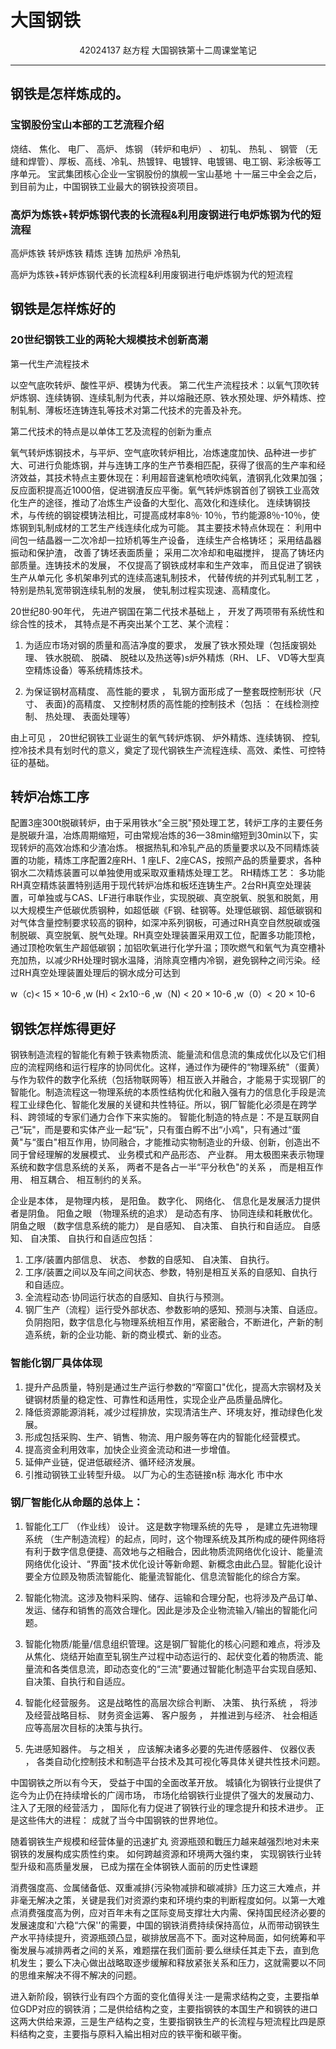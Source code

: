 # 大国钢铁

<center>42024137 赵方程 大国钢铁第十二周课堂笔记</center>

-----

## 钢铁是怎样炼成的。

### 宝钢股份宝山本部的工艺流程介绍

 烧结、 焦化、 电厂、 高炉、 炼钢 （转炉和电炉） 、 初轧、 热轧 、 钢管 （无缝和焊管）、厚板、高线、冷轧、热镀锌、电镀锌、电镀锡、电工钢、彩涂板等工序单元。
 宝武集团核心企业一宝钢股份的旗舰一宝山基地
 十一届三中全会之后，到目前为止，中国钢铁工业最大的钢铁投资项目。

### 高炉为炼铁+转炉炼钢代表的长流程&amp;利用废钢进行电炉炼钢为代的短流程

高炉炼铁 转炉炼铁 精炼 连铸 加热炉 冷热轧

高炉为炼铁+转炉炼钢代表的长流程&amp;利用废钢进行电炉炼钢为代的短流程

## 钢铁是怎样炼好的

### 20世纪钢铁工业的两轮大规模技术创新高潮

第一代生产流程技术

以空气底吹转炉、酸性平炉、模铸为代表。
 第二代生产流程技术：以氧气顶吹转炉炼钢、连续铸钢、连续轧制为代表，并以熔融还原、铁水预处理、炉外精炼、控制轧制、薄板坯连铸连轧等技术对第二代技术的完善及补充。

 第二代技术的特点是以单体工艺及流程的创新为重点



氧气转炉炼钢技术，与平炉、空气底吹转炉相比，冶炼速度加快、品种进一步扩大、可进行负能炼钢，并与连铸工序的生产节奏相匹配，获得了很高的生产率和经济效益，其技术特点主要休现在：利用超音速氧枪喷吹纯氧，渣钢乳化效果加强；反应面积提高近1000倍，促进钢渣反应平衡。氧气转炉炼钢首创了钢铁工业高效化生产的途径，推动了冶炼生产设备的大型化、高效化和连续化。
 连续铸钢技术，与传统的钢锭模铸法相比，可提高成材率8％· 10％，节约能源8％-10％，使炼钢到轧制成材的工艺生产线连续化成为可能。 其主要技术特点休现在： 利用中间包一结晶器一二次冷却一拉矫机等生产设备， 连续生产合格铸坯； 采用结晶器振动和保护渣， 改善了铸坯表面质量； 采用二次冷却和电磁搅拌， 提高了铸坯内部质量。连铸技术的发展， 不仅提高了钢铁成材率和生产效率， 而且促进了钢铁生产从单元化
	 多机架串列式的连续高速轧制技术， 代替传统的并列式轧制工艺 ， 特别是热轧宽带钢连续轧制的发展， 使轧制过程实现速、高精度化。

20世纪80·90年代， 先进产钢国在第二代技术基础上 ， 开发了两项带有系统性和综合性的技术， 其特点是不再突出某个工艺、某个流程：

1. 为适应市场对钢的质量和高洁净度的要求， 发展了铁水预处理（包括废钢处理、 铁水脱硫、 脱磷、 脱硅以及热送等)s炉外精炼（RH、 LF、 VD等大型真空精炼设备）等系统精炼技术。

2. 为保证钢材高精度、 高性能的要求 ， 轧钢方面形成了一整套既控制形状（尺寸、 表面}的高精度、 又控制材质的高性能的控制技术（包括 ： 在线检测控制、 热处理、 表面处理等）

    [^洁净钢 ]: 并非特指冥一类具体的钢种，而是代表实际生产过程中控制钢水洁净度所能达到的工艺水平·因此，洁净不是一个钢种的匮念，而属于生产工艺范畴，反映出清净钢具体的生产工艺和制造水平。

由上可见 ， 20世纪钢铁工业诞生的氧气转炉炼钢、 炉外精炼、连续铸钢、 控轧控冷技术具有划时代的意义，奠定了现代钢铁生产流程连续、高效、柔性、可控特征的基础。

## 转炉冶炼工序

配置3座300t脱碳转炉，由于采用铁水“全三脱"预处理工艺，转炉工序的主要任务是脱碳升温，冶炼周期缩短，可由常规冶炼的36一38min缩短到30min以下，实现转炉的高效冶炼和少渣冶炼。 根据热轧和冷轧产品的质量要求以及不同精炼装置的功能，精炼工序配置2座RH、1 座LF、2座CAS，按照产品的质量要求，各种钢水二次精炼装置可以单独使用或采取双重精炼处理工艺。 RH精炼工艺： 多功能RH真空精炼装置特别适用于现代转炉冶炼和板坯连铸生产。2台RH真空处理装置，可单独或与CAS、LF进行串联作业，实现脱碳、真空脱氧、脱氢和脱氮，用以大规模生产低碳优质钢种，如超低碳《F钢、硅钢等。处理低碳钢、超低碳钢和对气体含量控制要求较高的钢种，如深冲系列钢板，可通过RH真空自然脱碳或强制脱碳、真空脱氧、脱气处理。RH真空处理装置采用双工位，配置多功能顶枪，通过顶枪吹氧生产超低碳钢；加铝吹氧进行化学升温；顶吹燃气和氧气为真空槽补充加热，以减少RH处理时钢水温降，消除真空槽内冷钢，避免钢种之间污染。经过RH真空处理装置处理后的钢水成分可达到

w（c)&lt; 15 × 10-6 ,w (H) &lt; 2x10·-6 ,w（N) &lt; 20 × 10-6 ,w（0）&lt; 20 × 10-6

## 钢铁怎样炼得更好

钢铁制造流程的智能化有赖于铁素物质流、能量流和信息流的集成优化以及它们相应的流程网络和运行程序的协同优化。这样，通过作为硬件的“物理系统"（蛋黄）与作为软件的数字化系统（包括物联网等）相互嵌入并融合，才能易于实现钢厂的智能化。制造流程这一物理系统的本质性结构优化和融入强有力的信息化手段是流程工业绿色化、智能化发展的关键和共性特征。所以，钢厂智能化必须是在跨学科、跨领域的专家们通力合作下来实施的。
 智能化制造的特点是：不是互联网自己“玩"，而是要和实体产业一起“玩"，只有蛋白孵不出“小鸡"，只有通过“蛋黄"与“蛋白"相互作用，协同融合，才能推动实物制造业的升级、创新，创造出不同于曾经理解的发展模式、 业务模式和产品形态、 产业群。 用太极图来表示物理系统和数字信息系统的关系， 两者不是各占一半“平分秋色"的关系 ， 而是相互作用、 相互耦合、 相互制约的关系。

企业是本体， 是物理内核， 是阳鱼。 数字化、 网络化、 信息化是发展活力提供者是阴鱼。 阳鱼之眼 （物理系统的追求） 是动态有序、 协同连续和耗散优化。 阴鱼之眼 （数字信息系统的能力） 是自感知、 自决策、 自执行和自适应。 自感知、 自决策、 自执行和自适应包括：

1. 工序/装置内部信息、 状态、 参数的自感知、 自决策、 自执行。
2. 工序/装置之间以及车间之间状态、参数，特别是相互关系的自感知、自执行和自适应。
3. 全流程动态·协同运行状态的自感知、自执行与预测。
4. 钢厂生产（流程）运行受外部状态、参数影响的感知、预测与决策、自适应。负阴抱阳，数字信息化与物理系统相互作用，紧密融合，不断进化，产新的制造系统，新的企业功能、新的商业模式、新的业态。
      

### 智能化钢厂具体体现

1. 提升产品质量，特别是通过生产运行参数的“窄窗口"优化，提高大宗钢材及关键钢材质量的稳定性、可靠性和适用性，实现企业产品质量品牌化。
2. 降低资源能源消耗，减少过程排放，实现清洁生产、环境友好，推动绿色化发展。
3. 形成包括采购、生产、销售、物流、用户服务等在内的智能化经营模式。
4.  提高资金利用效率，加快企业资金流动和进一步增值。
5.  延伸产业链，促进低碳经济、循环经济发展。
6. 引推动钢铁工业转型升级。 以厂为心的生态链接n标
      海水化 市中水

### 钢厂智能化从命题的总体上：

1. 智能化工厂 （作业线） 设计。 这是数字物理系统的先导 ， 是建立先进物理系统 （生产制造流程）的起点，同时，这个物理系统及其所构成的硬件网络将有利于数字信息便捷、高效地与之相融合，因此物质流网络优化设计、能量流网络优化设计、“界面"技术优化设计等新命题、新概念由此凸显。智能化设计要全方位顾及物质流智能化、能量流智能化、信息流智能化的综合方案。

2. 智能化物流。这涉及物料采购、储存、运输和合理分配，也将涉及产品订单、发运、储存和销售的高效合理化。因此是涉及企业物流输入/输出的智能化问题。

3. 智能化物质/能量/信息组织管理。这是钢厂智能化的核心问题和难点，将涉及从焦化、烧结开始直至轧钢生产过程中动态运行的、起伏变化着的物质流、能量流和各类信息流，即动态变化的“三流"要通过智能化制造平台实现自感知、自决策、自执行和自适应。

4. 智能化经营服务。 这是战略性的高层次综合判断、 决策、 执行系统 ， 将涉及经营战略目标、 财务资金运筹、 客户服务 ， 并推进到与经济、 社会相适应等高层次目标的决策与执行。

5. 先进感知器件。 与之相关 ， 应该解决诸多必要的先进传感器件、 仪器仪表 ， 各类自动化控制技术和制造平台技术及其可视化等具体关键共性技术问题。
      

中国钢铁之所以有今天， 受益于中国的全面改革开放。 城镇化为钢铁行业提供了迄今为止仍在持续增长的广阔市场， 市场化给钢铁行业提供了强大的发展动力、 注入了无限的经营活力 ， 国际化有力促进了钢铁行业的理念提升和技术进步。 正是这些伟大的进程： 成就了当今中国钢铁的世界地位。

随着钢铁生产规模和经营体量的迅速扩丸 资源瓶颈和戰压力越来越强烈地对未来钢铁的发展构成实质性约束。 如何跨越资源和环境两大强约束， 实现钢铁行业转型升级和高质量发展， 已成为摆在全体钢铁人面前的历史性课题

消费强度高、佥属储备低、双重减排{污染物减排和碳减排》压力这三大难点，并非毫无解决之策，关键是我们对资源约束和环境约束的判断程度如何。以第一大难点消费强度高为例，应对百年未有之匡际变局支撑壮大内需、保持国民经济必要的发展速度和'六稳“六保''的需要，中国的钢铁消费持续保持高位，从而带动钢铁生产水平持续提升，资源瓶颈凸显，碳排放居高不下。面对这种局面，如何统筹和平衡发展与减排两者之间的关系，难题摆在我们面前·要么继续任其走下去，直到危机发生；要么下决心做出战略取逐步缓解和释放紧张关系和压力，这就需要以不同的思维来解决不得不解决的问题。

进入新阶段，钢铁行业有四个方面的变化值得关注·一是需求结构之变，主要指单位GDP对应的钢铁消；二是供给结构之变，主要指钢铁的本国生产和钢铁的进口这两大供给来源，三是生产结构之变，生要指钢铁生产的长流程与短流程比四是原料结构之变，主要指与原料入綸出相对应的铁平衡和碳平衡。